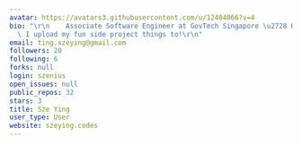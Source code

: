 ```yaml
---
avatar: https://avatars3.githubusercontent.com/u/12404066?v=4
bio: "\r\n    Associate Software Engineer at GovTech Singapore \u2728 Here's where\
  \ I upload my fun side project things to!\r\n"
email: ting.szeying@gmail.com
followers: 20
following: 6
forks: null
login: szenius
open_issues: null
public_repos: 32
stars: 3
title: Sze Ying
user_type: User
website: szeying.codes
---
```

